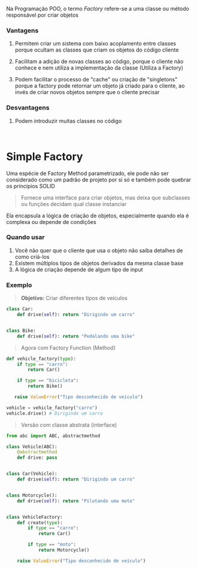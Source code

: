 Na Programação POO, o termo *Factory* refere-se a uma classe ou método responsável por criar objetos

### Vantagens
1. Permitem criar um sistema com baixo acoplamento entre classes porque ocultam as classes que criam os objetos do código cliente

2. Facilitam a adição de novas classes ao código, porque o cliente não conhece e nem utiliza a implementação da classe (Utiliza a Factory)

3. Podem facilitar o processo de "cache" ou criação de "singletons" porque a factory pode retornar um objeto já criado para o cliente, ao invés de criar novos objetos sempre que o cliente precisar

### Desvantagens
1. Podem introduzir muitas classes no código

<br/>

# Simple Factory
Uma espécie de Factory Method parametrizado, ele pode não ser considerado como um padrão de projeto por si só e também pode quebrar os princípios SOLID

> Fornece uma interface para criar objetos, mas deixa que subclasses ou funções decidam qual classe instanciar

Ela encapsula a lógica de criação de objetos, especialmente quando ela é complexa ou depende de condições

### Quando usar
1. Você não quer que o cliente que usa o objeto não saiba detalhes de como criá-los
2. Existem múltiplos tipos de objetos derivados da mesma classe base
3. A lógica de criação depende de algum tipo de input

### Exemplo
> **Objetivo:** Criar diferentes tipos de veículos

```python
class Car:
    def drive(self): return "Dirigindo um carro"


class Bike:
    def drive(self): return "Pedalando uma bike"
```

> Agora com Factory Function (Method)

```python
def vehicle_factory(type):
    if type == "carro":
        return Car()

    if type == "bicicleta":
        return Bike()

   raise ValueError("Tipo desconhecido de veículo") 

vehicle = vehicle_factory("carro")
vehicle.drive() # Dirigindo um carro
```

> Versão com classe abstrata (interface)
``` python
from abc import ABC, abstractmethod

class Vehicle(ABC):
    @abstractmethod
    def drive: pass


class Car(Vehicle):
    def drive(self): return "Dirigindo um carro"


class Motorcycle():
    def drive(self): return "Pilotando uma moto"


class VehicleFactory:
    def create(type):
        if type == "carro":
            return Car()

        if type == "moto":
            return Motorcycle()

    raise ValueError("Tipo desconhecido de veículo") 
```
